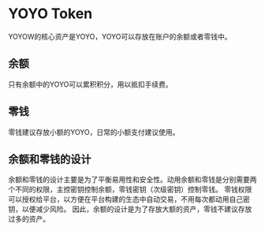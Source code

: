 # YOYO Token

YOYOW的核心资产是YOYO，YOYO可以存放在账户的余额或者零钱中。

## 余额
只有余额中的YOYO可以累积积分，用以抵扣手续费。

## 零钱
零钱建议存放小额的YOYO，日常的小额支付建议使用。

## 余额和零钱的设计
余额和零钱的设计主要是为了平衡易用性和安全性。动用余额和零钱是分别需要两个不同的权限，主控密钥控制余额，零钱密钥（次级密钥）控制零钱。
零钱权限可以授权给平台，以方便在平台构建的生态中自动交易，不用每次都动用自己密钥，以便减少风险。
因此，余额的设计是为了存放大额的资产，零钱不建议存放过多的资产。

